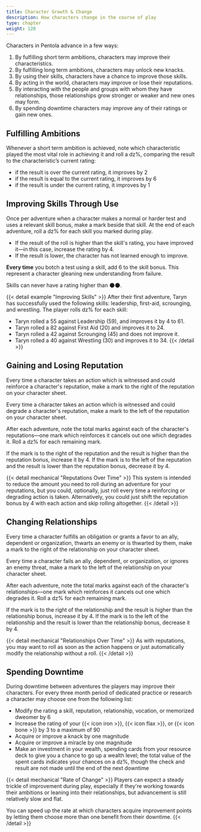 ```yaml
---
title: Character Growth & Change
description: How characters change in the course of play
type: chapter
weight: 120
---
```


Characters in Pentola advance in a few ways:

1. By fulfilling short term ambitions, characters may improve their characteristics.
1. By fulfilling long term ambitions, characters may unlock new knacks.
1. By using their skills, characters have a chance to improve those skills.
1. By acting in the world, characters may improve or lose their reputations.
1. By interacting with the people and groups with whom they have relationships, those relationships grow stronger or weaker and new ones may form.
1. By spending downtime characters may improve any of their ratings or gain new ones.

## Fulfilling Ambitions

Whenever a short term ambition is achieved, note which characteristic played the most vital role in achieving it and roll a dz%, comparing the result to the characteristic’s current rating:

- if the result is over the current rating, it improves by 2
- if the result is equal to the current rating, it improves by 6
- if the result is under the current rating, it improves by 1

## Improving Skills Through Use

Once per adventure when a character makes a normal or harder test and uses a relevant skill bonus, make a mark beside that skill.
At the end of each adventure, roll a dz% for each skill you marked during play.

+ If the result of the roll is higher than the skill's rating, you have improved it—in this case, increase the rating by 4.
+ If the result is lower, the character has not learned enough to improve.

**Every time** you botch a test using a skill, add 6 to the skill bonus.
This represent a character gleaning new understanding from failure.

Skills can never have a rating higher than 🌑🌑.

{{< detail example "Improving Skills" >}}
After their first adventure, Taryn has successfully used the following skills: leadership, first-aid, scrounging, and wrestling.
The player rolls dz% for each skill:

+ Taryn rolled a 55 against Leadership (59), and improves it by 4 to 61.
+ Taryn rolled a 82 against First Aid (20) and improves it to 24.
+ Taryn rolled a 42 against Scrounging (45) and does not improve it.
+ Taryn rolled a 40 against Wrestling (30) and improves it to 34.
{{< /detail >}}

## Gaining and Losing Reputation

Every time a character takes an action which is witnessed and could reinforce a character's reputation, make a mark to the right of the reputation on your character sheet.

Every time a character takes an action which is witnessed and could degrade a character's reputation, make a mark to the left of the reputation on your character sheet.

After each adventure, note the total marks against each of the character's reputations—one mark which reinforces it cancels out one which degrades it.
Roll a dz% for each remaining mark.

If the mark is to the right of the reputation and the result is higher than the reputation bonus, increase it by 4.
If the mark is to the left of the reputation and the result is lower than the reputation bonus, decrease it by 4.

{{< detail mechanical "Reputations Over Time" >}}
This system is intended to reduce the amount you need to roll during an adventure for your reputations, but you could, optionally, just roll every time a reinforcing or degrading action is taken.
Alternatively, you could just shift the reputation bonus by 4 with each action and skip rolling altogether.
{{< /detail >}}

## Changing Relationships

Every time a character fulfills an obligation or grants a favor to an ally, dependent or organization, thwarts an enemy or is thwarted by them, make a mark to the right of the relationship on your character sheet.

Every time a character fails an ally, dependent, or organization, or ignores an enemy threat, make a mark to the left of the relationship on your character sheet.

After each adventure, note the total marks against each of the character's relationships—one mark which reinforces it cancels out one which degrades it.
Roll a dz% for each remaining mark.

If the mark is to the right of the relationship and the result is higher than the relationship bonus, increase it by 4.
If the mark is to the left of the relationship and the result is lower than the relationship bonus, decrease it by 4.

{{< detail mechanical "Relationships Over Time" >}}
As with reputations, you may want to roll as soon as the action happens or just automatically modify the relationship without a roll.
{{< /detail >}}

## Spending Downtime

During downtime between adventures the players may improve their characters.
For every three month period of dedicated practice or research a character may choose one from the following list:

- Modify the rating a skill, reputation, relationship, vocation, or memorized dweomer by 6
- Increase the rating of your {{< icon iron >}}, {{< icon flax >}}, or {{< icon bone >}} by 3 to a maximum of 90
- Acquire or improve a knack by one magnitude
- Acquire or improve a miracle by one magnitude
- Make an investment in your wealth, spending cards from your resource deck to give you a chance to go up a wealth level; the total value of the spent cards indicates your chances on a dz%, though the check and result are not made until the end of the next downtime

{{< detail mechanical "Rate of Change" >}}
Players can expect a steady trickle of improvement during play, especially if they're working towards their ambitions or leaning into their relationships, but advancement is still relatively slow and flat.

You can speed up the rate at which characters acquire improvement points by letting them choose more than one benefit from their downtime.
{{< /detail >}}
